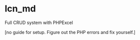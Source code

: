 # lcn_md
Full CRUD system with PHPExcel

[no guide for setup. Figure out the PHP errors and fix yourself.]
